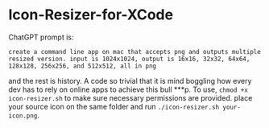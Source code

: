 # Icon-Resizer-for-XCode

ChatGPT prompt is:

```create a command line app on mac that accepts png and outputs multiple resized version. input is 1024x1024, output is 16x16, 32x32, 64x64, 128x128, 256x256, and 512x512, all in png```

and the rest is history. A code so trivial that it is mind boggling how every dev has to rely on online apps to achieve this bull ***p. To use, ```chmod +x icon-resizer.sh``` to make sure necessary permissions are provided. place your source icon on the same folder and run ```./icon-resizer.sh your-icon.png```.
